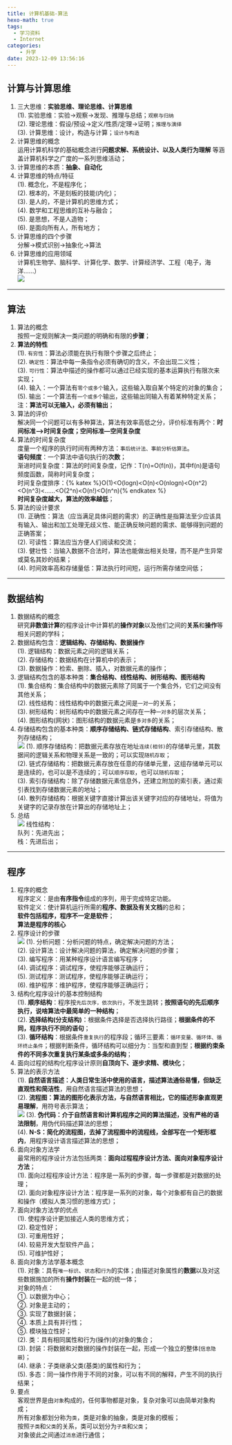 ```yaml
---
title: 计算机基础-算法
hexo-math: true
tags: 
  - 学习资料
  - Internet
categories: 
    - 升学
date: 2023-12-09 13:56:16
---
```


## 计算与计算思维
1. 三大思维：**实验思维、理论思维、计算思维**      
   (1). 实验思维：实验->观察->发现、推理与总结；`观察与归纳`      
   (2). 理论思维：假设/预设->定义/性质/定理->证明；`推理与演绎`   
   (3). 计算思维：设计，构造与计算；`设计与构造`     
2. 计算思维的概念    
运用计算机科学的基础概念进行**问题求解、系统设计、以及人类行为理解** 等涵盖计算机科学之广度的一系列思维活动；       
3. 计算思维的本质：**抽象、自动化**    
4. 计算思维的特点/特征  
   (1). 概念化，不是程序化；    
   (2). 根本的，不是刻板的技能(内化)；  
   (3). 是人的，不是计算机的思维方式；   
   (4). 数学和工程思维的互补与融合；    
   (5). 是思想，不是人造物；  
   (6). 是面向所有人，所有地方；    
5. 计算思维的四个步骤   
分解->模式识别->抽象化->算法    
6. 计算思维的应用领域    
计算机生物学、脑科学、计算化学、数学、计算经济学、工程（电子，海洋……）    
![](https://jsdelivr.030706.xyz/gh/sunnydusk/my-blog-images@main/202312091446427.png)  

---
## 算法  
1. 算法的概念    
按照一定规则解决一类问题的明确和有限的**步骤**；   
2. **算法的特性**    
(1). `有穷性`：算法必须能在执行有限个步骤之后终止；    
(2). `确定性`：算法中每一条指令必须有确切的含义，不会出现二义性；    
(3). `可行性`：算法中描述的操作都可以通过已经实现的基本运算执行有限次来实现；    
(4). 输入：一个算法有`零个或多个`输入，这些输入取自某个特定的对象的集合；    
(5). 输出：一个算法有`一个或多个`输出，这些输出同输入有着某种特定关系；    
注：**算法可以无输入，必须有输出**；     
3. 算法的评价    
解决同一个问题可以有多种算法，算法有效率高低之分，评价标准有两个：**时间标准—>时间复杂度；空间标准—空间复杂度**      
4. 算法的时间复杂度    
度量一个程序的执行时间有两种方法：`事后统计法、事前分析估算法`。     
**语句频度**：一个算法中语句执行的**次数**；     
渐进时间复杂度：算法的时间复杂度，记作：T(n)=O(f(n))，其中f(n)是语句频度函数，简称时间复杂度；       
时间复杂度排序：{% katex %}O(1)<O(logn)<O(n)<O(nlogn)<O(n^2)<O(n^3)<……<O(2^n)<O(n!)<O(n^n){% endkatex %}      
**时间复杂度越大，算法的效率越低**；    
5. 算法的设计要求     
(1). 正确性：算法（应当满足具体问题的需求）的正确性是指算法至少应该具有输入、输出和加工处理无歧义性、能正确反映问题的需求、能够得到问题的正确答案；    
(2). 可读性：算法应当方便人们阅读和交流；    
(3). 健壮性：当输入数据不合法时，算法也能做出相关处理，而不是产生异常或莫名其妙的结果；    
(4). 时间效率高和存储量低：算法执行时间短，运行所需存储空间低；     

---
## 数据结构
1. 数据结构的概念   
研究**非数值计算**的程序设计中计算机的**操作对象**以及他们之间的**关系**和**操作**等相关问题的学科；     
2. 数据结构包含：**逻辑结构、存储结构、数据操作**       
(1). 逻辑结构：数据元素之间的逻辑关系；    
(2). 存储结构：数据结构在计算机中的表示；     
(3). 数据操作：检索、删除、插入，对数据元素的操作；      
3. 逻辑结构包含的基本种类：**集合结构、线性结构、树形结构、图形结构**     
(1). 集合结构：集合结构中的数据元素除了同属于一个集合外，它们之间没有其他关系；    
(2). 线性结构：线性结构中的数据元素之间是`一对一`的关系；    
(3). 树形结构：树形结构中的数据元素之间存在一种`一对多`的层次关系；    
(4). 图形结构(网状)：图形结构的数据元素是`多对多`的关系；   
4. 存储结构包含的基本种类：**顺序存储结构、链式存储结构**、索引存储结构、散列存储结构；    
![](https://jsdelivr.030706.xyz/gh/sunnydusk/my-blog-images@main/202312091544300.png)
(1). 顺序存储结构：把数据元素存放在地址`连续(相邻)`的存储单元里，其数据间的逻辑关系和物理关系是一致的；可以实现`随机存取`；         
(2). 链式存储结构：把数据元素存放在任意的存储单元里，这组存储单元可以是连续的，也可以是不连续的；可以`顺序存取`，也可以`随机存取`；    
(3). 索引存储结构：除了存储数据元素信息外，还建立附加的索引表，通过索引表找到存储数据元素的地址；    
(4). 散列存储结构：根据关键字直接计算出该关键字对应的存储地址，将值为关键字的记录存放在计算出的存储地址上；   
5. 总结   
![](https://jsdelivr.030706.xyz/gh/sunnydusk/my-blog-images@main/202312091545095.png)
线性结构：    
队列：先进先出；    
栈：先进后出；   

---
## 程序  
1. 程序的概念   
程序定义：是由**有序指令**组成的序列，用于完成特定功能。   
软件定义：使计算机运行所需的**程序、数据及有关文档**的总和；    
**软件包括程序，程序不一定是软件**；   
**算法是程序的核心**        
2. 程序设计的步骤    
![](https://jsdelivr.030706.xyz/gh/sunnydusk/my-blog-images@main/202312091558970.png)
(1). 分析问题：分析问题的特点，确定解决问题的方法；    
(2). 设计算法：设计解决问题的算法，确定解决问题的步骤；    
(3). 编写程序：用某种程序设计语言编写程序；    
(4). 调试程序：调试程序，使程序能够正确运行；    
(5). 测试程序：测试程序，使程序能够正确运行；    
(6). 维护程序：维护程序，使程序能够正确运行；    
3. 结构化程序设计的基本控制结构    
(1). **顺序结构**：程序按`先后次序，依次执行`，不发生跳转；**按照语句的先后顺序执行，说啥算法中最简单的一种结构**；    
(2). **选择结构(分支结构)**：根据条件选择是否选择执行路径；**根据条件的不同，程序执行不同的语句**；    
(3). **循环结构**：根据条件`重复执行`的程序段；循环三要素：`循环变量、循环体、循环终止条件`；根据判断条件，循环结构可以细分为：当型和直到型；**根据约束条件的不同多次重复执行某条或多条的结构**；    
4. 面向过程的结构化程序设计原则**自顶向下、逐步求精、模块化**；        
5. 算法的表示方法   
(1). **自然语言描述：人类日常生活中使用的语言，描述算法通俗易懂，但缺乏直观性和简洁性**，用自然语言描述算法的思想；    
(2). **流程图：算法的图形化表示方法，与自然语言相比，它的描述形象直观更易理解**，用符号表示算法；      
![](https://jsdelivr.030706.xyz/gh/sunnydusk/my-blog-images@main/202312091624982.png)
(3). **伪代码：介于自然语言和计算机程序之间的算法描述，没有严格的语法限制**，用伪代码描述算法的思想；    
(4). **N-S：简化的流程图，去掉了流程图中的流程线，全部写在一个矩形框内**，用程序设计语言描述算法的思想；   
6. 面向对象方法学   
最常用的程序设计方法包括两类：**面向过程程序设计方法、面向对象程序设计方法**；    
(1). 面向过程程序设计方法：程序是一系列的步骤，每一步骤都是对数据的处理；    
(2). 面向对象程序设计方法：程序是一系列的对象，每个对象都有自己的数据和操作（模拟人类习惯的思维方式）；     
7. 面向对象方法学的优点    
(1). 使程序设计更加接近人类的思维方式；    
(2). 稳定性好；    
(3). 可重用性好；    
(4). 较易开发大型软件产品；    
(5). 可维护性好；     
8. 面向对象方法学基本概念      
(1). 对象：具有`唯一标识`、`状态`和`行为`的实体；由描述对象属性的**数据**以及对这些数据施加的所有**操作封装**在一起的统一体；    
对象的特点：    
①. 以数据为中心；    
②. 对象是主动的；    
③. 实现了数据封装；     
④. 本质上具有并行性；    
⑤. 模块独立性好；    
(2). 类：具有相同属性和行为(操作)的对象的集合；    
(3). 封装：将数据和对数据的操作封装在一起，形成一个独立的整体(`信息隐蔽`)；    
(4). 继承：子类继承父类(基类)的属性和行为；    
(5). 多态：同一操作作用于不同的对象，可以有不同的解释，产生不同的执行结果；      
9. 要点    
客观世界是由`对象`构成的，任何事物都是对象，复杂对象可以由简单对象构成；     
所有对象都划分称为`类`，类是对象的抽象，类是对象的模板；    
按照`子类`和`父类`的关系，类可以划分为`子类`和`父类`；     
对象彼此之间通过`消息`进行通信；    
